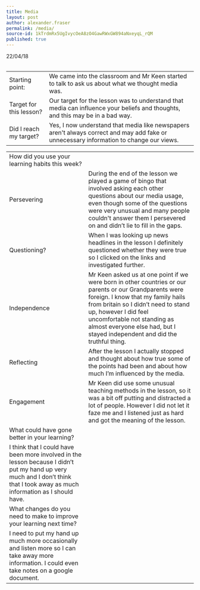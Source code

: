 ```yaml
---
title: Media
layout: post
author: alexander.fraser
permalink: /media/
source-id: 1kTrdmRx5UgIvycOeA8zO4GawRWxGW894aNxeyqL_rQM
published: true
---
```

<table>
    22/04/18
</table>


<table>
  <tr>
    <td>Starting point:</td>
    <td>We came into the classroom and Mr Keen started to talk to ask us about what we thought media was.</td>
  </tr>
  <tr>
    <td>Target for this lesson?</td>
    <td>Our target for the lesson was to understand that media can influence your beliefs and thoughts, and this may be in a bad way.</td>
  </tr>
  <tr>
    <td>Did I reach my target? </td>
    <td>Yes, I now understand that media like newspapers aren't always correct and may add fake or unnecessary information to change our views.  </td>
  </tr>
</table>


<table>
  <tr>
    <td>How did you use your learning habits this week?</td>
    <td></td>
  </tr>
  <tr>
    <td>Persevering</td>
    <td>During the end of the lesson we played a game of bingo that involved asking each other questions about our media usage, even though some of the questions were very unusual and many people couldn't answer them I persevered on and didn’t lie to fill in the gaps. </td>
  </tr>
  <tr>
    <td>Questioning?</td>
    <td>When I was looking up news headlines in the lesson I definitely questioned whether they were true so I clicked on the links and investigated further. </td>
  </tr>
  <tr>
    <td>Independence</td>
    <td>Mr Keen asked us at one point if we were born in other countries or our parents or our Grandparents were foreign. I know that my family hails from britain so I didn’t need to stand up, however I did feel uncomfortable not standing as almost everyone else had, but I stayed independent and did the truthful thing. </td>
  </tr>
  <tr>
    <td>Reflecting</td>
    <td>After the lesson I actually stopped and thought about how true some of the points had been and about how much I’m influenced by the media.</td>
  </tr>
  <tr>
    <td>Engagement</td>
    <td>Mr Keen did use some unusual teaching methods in the lesson, so it was a bit off putting and distracted a lot of people. However I did not let it faze me and I listened just as hard and got the meaning of the lesson.</td>
  </tr>
  <tr>
    <td>What could have gone better in your learning?</td>
    <td></td>
  </tr>
  <tr>
    <td>I think that I could have been more involved in the lesson because I didn’t put my hand up very much and I don’t think that I took away as much information as I should have.</td>
    <td></td>
  </tr>
  <tr>
    <td>What changes do you need to make to improve your learning next time?</td>
    <td></td>
  </tr>
  <tr>
    <td>I need to put my hand up much more occasionally and listen more so I can take away more information. I could even take notes on a google document. </td>
    <td></td>
  </tr>
</table>


